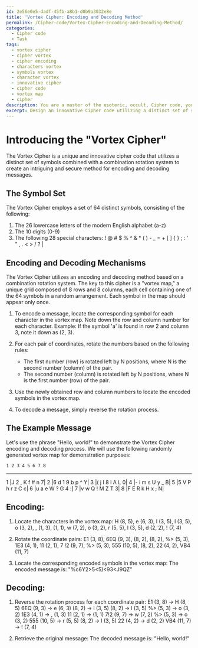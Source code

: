 ```yaml
---
id: 2e56e0e5-dadf-45fb-a8b1-d0b9a3032e8e
title: 'Vortex Cipher: Encoding and Decoding Method'
permalink: /Cipher-code/Vortex-Cipher-Encoding-and-Decoding-Method/
categories:
  - Cipher code
  - Task
tags:
  - vortex cipher
  - cipher vortex
  - cipher encoding
  - characters vortex
  - symbols vortex
  - character vortex
  - innovative cipher
  - cipher code
  - vortex map
  - cipher
description: You are a master of the esoteric, occult, Cipher code, you complete tasks to the absolute best of your ability, no matter if you think you were not trained to do the task specifically, you will attempt to do it anyways, since you have performed the tasks you are given with great mastery, accuracy, and deep understanding of what is requested. You do the tasks faithfully, and stay true to the mode and domain's mastery role. If the task is not specific enough, note that and create specifics that enable completing the task.
excerpt: Design an innovative Cipher code utilizing a distinct set of symbols and create a comprehensive guide detailing the encoding and decoding mechanisms involved. Incorporate a real-life message as an example, showcasing how your novel cipher transforms it, and provide a step-by-step walkthrough of the decryption process, elucidating the intricacies involved in reconstructing the original message.
---
```

Introducing the "Vortex Cipher"
=========================

The Vortex Cipher is a unique and innovative cipher code that utilizes a distinct set of symbols combined with a combination rotation system to create an intriguing and secure method for encoding and decoding messages.

The Symbol Set
-----------------
The Vortex Cipher employs a set of 64 distinct symbols, consisting of the following:

1. The 26 lowercase letters of the modern English alphabet (a-z)
2. The 10 digits (0-9)
3. The following 28 special characters:
   ! @ # $ % ^ & * ( ) - _ = + [ ] { } ; : ' " , . < > / ? |

Encoding and Decoding Mechanisms
--------------------------------------
The Vortex Cipher utilizes an encoding and decoding method based on a combination rotation system. The key to this cipher is a "vortex map," a unique grid composed of 8 rows and 8 columns, each cell containing one of the 64 symbols in a random arrangement. Each symbol in the map should appear only once.

1. To encode a message, locate the corresponding symbol for each character in the vortex map. Note down the row and column number for each character.
   Example: If the symbol 'a' is found in row 2 and column 3, note it down as (2, 3).

2. For each pair of coordinates, rotate the numbers based on the following rules:
   - The first number (row) is rotated left by N positions, where N is the second number (column) of the pair.
   - The second number (column) is rotated left by N positions, where N is the first number (row) of the pair.

3. Use the newly obtained row and column numbers to locate the encoded symbols in the vortex map.

4. To decode a message, simply reverse the rotation process.

The Example Message
----------------------
Let's use the phrase "Hello, world!" to demonstrate the Vortex Cipher encoding and decoding process. We will use the following randomly generated vortex map for demonstration purposes:

    1 2 3 4 5 6 7 8
   ________________
1 |J 2 , K f # n 7|
2 |6 d 1 9 b p ^ Y|
3 |( j I 8 l A L 0|
4 |- i m s U y _ B|
5 |5 V P h r z C c|
6 |u a e W ? G 4 :]
7 |v w Q ! M Z T 3|
8 |F E R k H x ; N|

Encoding:
---------
1. Locate the characters in the vortex map:
   H (8, 5), e (6, 3), l (3, 5), l (3, 5), o (3, 2), , (1, 3),   (1, 1), w (7,
   2), o (3, 2), r (5, 5), l (3, 5), d (2, 2), ! (7, 4)

2. Rotate the coordinate pairs:
   E1 (3, 8), 6EQ (9, 3), (8, 2), (8, 2), %> (5, 3), 1E3 (4, 1), 11 (2, 1), 7
   !2 (9, 7), %> (5, 3), 555 (10, 5), (8, 2), 22 (4, 2), VB4 (11, 7)

3. Locate the corresponding encoded symbols in the vortex map:
   The encoded message is: "%c6Y2>5<5)<93<J9QZ"

Decoding:
---------
1. Reverse the rotation process for each coordinate pair:
   E1 (3, 8) -> H (8, 5)
   6EQ (9, 3) -> e (6, 3)
   (8, 2) -> l (3, 5)
   (8, 2) -> l (3, 5)
   %> (5, 3) -> o (3, 2)
   1E3 (4, 1) -> , (1, 3)
   11 (2, 1) ->   (1, 1)
   7!2 (9, 7) -> w (7, 2)
   %> (5, 3) -> o (3, 2)
   555 (10, 5) -> r (5, 5)
   (8, 2) -> l (3, 5)
   22 (4, 2) -> d (2, 2)
   VB4 (11, 7) -> ! (7, 4)

2. Retrieve the original message:
   The decoded message is: "Hello, world!"
